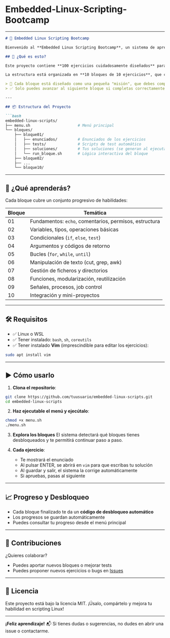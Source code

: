 # Embedded-Linux-Scripting-Bootcamp
---

````markdown
# 🧠 Embedded Linux Scripting Bootcamp

Bienvenido al **Embedded Linux Scripting Bootcamp**, un sistema de aprendizaje progresivo para dominar el scripting en Linux orientado a sistemas embebidos.

## 🚀 ¿Qué es esto?

Este proyecto contiene **100 ejercicios cuidadosamente diseñados** para ayudarte a aprender y dominar `shell scripting` con `sh` en un entorno Linux embebido.

La estructura está organizada en **10 bloques de 10 ejercicios**, que cubren desde lo más básico hasta técnicas más avanzadas de scripting.

> 🎯 Cada bloque está diseñado como una pequeña "misión", que debes completar paso a paso.  
> ✅ Solo puedes avanzar al siguiente bloque si completas correctamente el anterior.

---

## 📦 Estructura del Proyecto

```bash
embedded-linux-scripts/
├── menu.sh                     # Menú principal
└── bloques/
    ├── bloque01/
    │   ├── enunciados/         # Enunciados de los ejercicios
    │   ├── tests/              # Scripts de test automático
    │   ├── soluciones/         # Tus soluciones (se generan al ejecutar)
    │   └── run_bloque.sh       # Lógica interactiva del bloque
    ├── bloque02/
    ├── ...
    └── bloque10/
````

---

## 🧩 ¿Qué aprenderás?

Cada bloque cubre un conjunto progresivo de habilidades:

| Bloque | Temática                                               |
| ------ | ------------------------------------------------------ |
| 01     | Fundamentos: `echo`, comentarios, permisos, estructura |
| 02     | Variables, tipos, operaciones básicas                  |
| 03     | Condicionales (`if`, `else`, `test`)                   |
| 04     | Argumentos y códigos de retorno                        |
| 05     | Bucles (`for`, `while`, `until`)                       |
| 06     | Manipulación de texto (cut, grep, awk)                 |
| 07     | Gestión de ficheros y directorios                      |
| 08     | Funciones, modularización, reutilización               |
| 09     | Señales, procesos, job control                         |
| 10     | Integración y mini-proyectos                           |

---

## 🛠 Requisitos

* ✅ Linux o WSL
* ✅ Tener instalado: `bash`, `sh`, `coreutils`
* ✅ Tener instalado **Vim** (imprescindible para editar los ejercicios):

```bash
sudo apt install vim
```

---

## ▶️ Cómo usarlo

1. **Clona el repositorio**:

```bash
git clone https://github.com/tuusuario/embedded-linux-scripts.git
cd embedded-linux-scripts
```

2. **Haz ejecutable el menú y ejecútalo**:

```bash
chmod +x menu.sh
./menu.sh
```

3. **Explora los bloques**
   El sistema detectará qué bloques tienes desbloqueados y te permitirá continuar paso a paso.

4. **Cada ejercicio**:

   * Te mostrará el enunciado
   * Al pulsar ENTER, se abrirá en `vim` para que escribas tu solución
   * Al guardar y salir, el sistema la corrige automáticamente
   * Si apruebas, pasas al siguiente

---

## 📈 Progreso y Desbloqueo

* Cada bloque finalizado te da un **código de desbloqueo automático**
* Los progresos se guardan automáticamente
* Puedes consultar tu progreso desde el menú principal

---

## 👥 Contribuciones

¿Quieres colaborar?

* Puedes aportar nuevos bloques o mejorar tests
* Puedes proponer nuevos ejercicios o bugs en [Issues](https://github.com/tuusuario/embedded-linux-scripts/issues)

---

## 📜 Licencia

Este proyecto está bajo la licencia MIT.
¡Úsalo, compártelo y mejora tu habilidad en scripting Linux!

---

**¡Feliz aprendizaje!**
📬 Si tienes dudas o sugerencias, no dudes en abrir una issue o contactarme.
